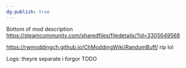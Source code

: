 ```yaml
---
dg-publish: true
---
```

Bottom of mod description
https://steamcommunity.com/sharedfiles/filedetails/?id=3305649568

https://rwmoddingch.github.io/ChModdingWiki/RandomBuff/
rip lol

Logs: theyre separate i forgor TODO